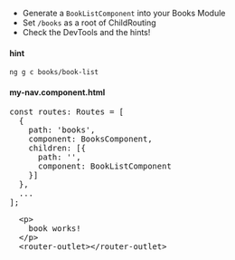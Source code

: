 * Generate a `BookListComponent` into your Books Module
* Set `/books` as a root of ChildRouting
* Check the DevTools and the hints!


#### hint

`ng g c books/book-list`

#### my-nav.component.html
<pre>
const routes: Routes = [
  {
    path: 'books',
    component: BooksComponent,
    children: [{
      path: '',
      component: BookListComponent
    }]
  },
  ...
];
</pre>

<pre>
  &lt;p>
    book works!
  &lt;/p>
  &lt;router-outlet>&lt;/router-outlet>
</pre>

